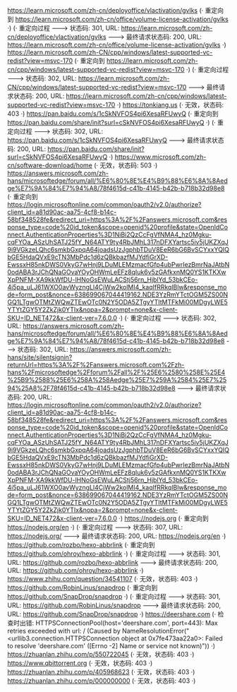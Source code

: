 https://learn.microsoft.com/zh-cn/deployoffice/vlactivation/gvlks (· 重定向到 https://learn.microsoft.com/zh-cn/office/volume-license-activation/gvlks ·)
(· 重定向过程 ---> 状态码: 301, URL: https://learn.microsoft.com/zh-cn/deployoffice/vlactivation/gvlks ---> 最终请求状态码: 200, URL: https://learn.microsoft.com/zh-cn/office/volume-license-activation/gvlks ·)
https://learn.microsoft.com/zh-CN/cpp/windows/latest-supported-vc-redist?view=msvc-170 (· 重定向到 https://learn.microsoft.com/zh-cn/cpp/windows/latest-supported-vc-redist?view=msvc-170 ·)
(· 重定向过程 ---> 状态码: 302, URL: https://learn.microsoft.com/zh-CN/cpp/windows/latest-supported-vc-redist?view=msvc-170 ---> 最终请求状态码: 200, URL: https://learn.microsoft.com/zh-cn/cpp/windows/latest-supported-vc-redist?view=msvc-170 ·)
https://tonkiang.us (· 无效，状态码: 403 ·)
https://pan.baidu.com/s/1cSkNVFOS4pi6XesaRFUwyQ (· 重定向到 https://pan.baidu.com/share/init?surl=cSkNVFOS4pi6XesaRFUwyQ ·)
(· 重定向过程 ---> 状态码: 302, URL: https://pan.baidu.com/s/1cSkNVFOS4pi6XesaRFUwyQ ---> 最终请求状态码: 200, URL: https://pan.baidu.com/share/init?surl=cSkNVFOS4pi6XesaRFUwyQ ·)
https://www.microsoft.com/zh-cn/software-download/home (· 无效，状态码: 503 ·)
https://answers.microsoft.com/zh-hans/microsoftedge/forum/all/%E6%80%8E%E4%B9%88%E6%8A%8Aedge%E7%9A%84%E7%94%A8/78f4615d-c41b-4145-b42b-b718b32d98e8 (· 重定向到 https://login.microsoftonline.com/common/oauth2/v2.0/authorize?client_id=a81d90ac-aa75-4cf8-b14c-58bf348528fe&redirect_uri=https%3A%2F%2Fanswers.microsoft.com&response_type=code%20id_token&scope=openid%20profile&state=OpenIdConnect.AuthenticationProperties%3D1NiBi2QzCcFgVfNMA4_hz0Mgku-cqFYOa_ASzUhSATJ25fY_N64ATY9ty4RbJMhL317nDFXYartsc5iv5jUKZXqJ9i9VGkzeLQhc6smkbGxpqA64joadsUzJgphbTDuV8EeR6bG6BvSCYxxYQIQbGE5HdaQVxE9cTN3MbPdc1d6zQBkbazfMJYdfiGrXD-EwssxH85nkDWS0VkyG7wHnj9LDuMLEMzmacfGfp4ubPwrIezBmrNaJAtbN0odABA3rJChQNaGOvaYOyOHWmLeEFz8qIuk6v5zGAfkxnMQ0YS1KTKXwXpPNFM-XA9kkWfDU-lHNoGsEWuLACStj56rn_HjblYd_53bkCEo-4i5pa_uLJ61WXO0avWyzngLl4CjWw2kolMI4_kaqIfRRkqlBlw&response_mode=form_post&nonce=638699067044419162.NDE3YzRmYTctOGM5ZS00NGQ1LTgwOTMtZWQwZTEwOTc0N2Y5ODA5ZTgyYTItMTFkMi00MDgyLWE5YTYtZGY5Y2ZkZjk0YTIx&nopa=2&prompt=none&x-client-SKU=ID_NET472&x-client-ver=7.6.0.0 ·)
(· 重定向过程 ---> 状态码: 302, URL: https://answers.microsoft.com/zh-hans/microsoftedge/forum/all/%E6%80%8E%E4%B9%88%E6%8A%8Aedge%E7%9A%84%E7%94%A8/78f4615d-c41b-4145-b42b-b718b32d98e8 ---> 状态码: 302, URL: https://answers.microsoft.com/zh-hans/site/silentsignin?returnUrl=https%3A%2F%2Fanswers.microsoft.com%2Fzh-hans%2Fmicrosoftedge%2Fforum%2Fall%2F%25E6%2580%258E%25E4%25B9%2588%25E6%258A%258Aedge%25E7%259A%2584%25E7%2594%25A8%2F78f4615d-c41b-4145-b42b-b718b32d98e8 ---> 最终请求状态码: 200, URL: https://login.microsoftonline.com/common/oauth2/v2.0/authorize?client_id=a81d90ac-aa75-4cf8-b14c-58bf348528fe&redirect_uri=https%3A%2F%2Fanswers.microsoft.com&response_type=code%20id_token&scope=openid%20profile&state=OpenIdConnect.AuthenticationProperties%3D1NiBi2QzCcFgVfNMA4_hz0Mgku-cqFYOa_ASzUhSATJ25fY_N64ATY9ty4RbJMhL317nDFXYartsc5iv5jUKZXqJ9i9VGkzeLQhc6smkbGxpqA64joadsUzJgphbTDuV8EeR6bG6BvSCYxxYQIQbGE5HdaQVxE9cTN3MbPdc1d6zQBkbazfMJYdfiGrXD-EwssxH85nkDWS0VkyG7wHnj9LDuMLEMzmacfGfp4ubPwrIezBmrNaJAtbN0odABA3rJChQNaGOvaYOyOHWmLeEFz8qIuk6v5zGAfkxnMQ0YS1KTKXwXpPNFM-XA9kkWfDU-lHNoGsEWuLACStj56rn_HjblYd_53bkCEo-4i5pa_uLJ61WXO0avWyzngLl4CjWw2kolMI4_kaqIfRRkqlBlw&response_mode=form_post&nonce=638699067044419162.NDE3YzRmYTctOGM5ZS00NGQ1LTgwOTMtZWQwZTEwOTc0N2Y5ODA5ZTgyYTItMTFkMi00MDgyLWE5YTYtZGY5Y2ZkZjk0YTIx&nopa=2&prompt=none&x-client-SKU=ID_NET472&x-client-ver=7.6.0.0 ·)
https://nodejs.org (· 重定向到 https://nodejs.org/en ·)
(· 重定向过程 ---> 状态码: 307, URL: https://nodejs.org/ ---> 最终请求状态码: 200, URL: https://nodejs.org/en ·)
https://github.com/rozbo/hexo-abbrlink (· 重定向到 https://github.com/ohroy/hexo-abbrlink ·)
(· 重定向过程 ---> 状态码: 301, URL: https://github.com/rozbo/hexo-abbrlink ---> 最终请求状态码: 200, URL: https://github.com/ohroy/hexo-abbrlink ·)
https://www.zhihu.com/question/34541107 (· 无效，状态码: 403 ·)
https://github.com/RobinLinus/snapdrop (· 重定向到 https://github.com/SnapDrop/snapdrop ·)
(· 重定向过程 ---> 状态码: 301, URL: https://github.com/RobinLinus/snapdrop ---> 最终请求状态码: 200, URL: https://github.com/SnapDrop/snapdrop ·)
https://deershare.com (· 检查时出错: HTTPSConnectionPool(host='deershare.com', port=443): Max retries exceeded with url: / (Caused by NameResolutionError("<urllib3.connection.HTTPSConnection object at 0x7fe473aa22a0>: Failed to resolve 'deershare.com' ([Errno -2] Name or service not known)")) ·)
https://zhuanlan.zhihu.com/p/550722045 (· 无效，状态码: 403 ·)
https://www.qbittorrent.org (· 无效，状态码: 403 ·)
https://zhuanlan.zhihu.com/p/405968623 (· 无效，状态码: 403 ·)
https://zhuanlan.zhihu.com/p/000000000 (· 无效，状态码: 403 ·)
